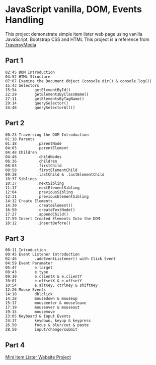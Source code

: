 # JavaScript vanilla, DOM, Events Handling
This project demonstrate simple item lister web page using vanilla JavaScript, Bootstrap CSS and HTML
This project is a reference from [TraversyMedia](https://www.youtube.com/watch?v=0ik6X4DJKCc&list=PLillGF-RfqbYE6Ik_EuXA2iZFcE082B3s&index=1)

## Part 1
```
02:45 DOM Introduction
04:52 HTML Structure
07:07 Examine the Document Object (console.dir() & console.log())
15:43 Selectors 
15:54        getElementById()
22:29        getElementsByClassName()
27:11        getElementsByTagName()
29:14        querySelector()
34:48        querySelectorAll()
```

## Part 2
```
00:23 Traversing the DOM Introduction
01:18 Parents
01:18         .parentNode
04:03         .parentElement
04:48 Children
04:48         .childNodes
06:36         .children
08:03         .firstChild
08:58         .firstElementChild
09:38         .lastChild & .lastElementChild
10:37 Siblings
10:37         .nextSibling
11:17         .nextElementSibling
12:04         .previousSibling
12:31         .previousElementSibling
14:12 Create Elements
14:30         .createElement()
16:50         .createTextNode()
17:27         .appendChild()
17:59 Insert Created Elements Into the DOM
18:12         .insertBefore()
```

## Part 3
```
00:11 Introduction
00:45 Event Listener Introduction
02:46        .addEventListener() with Click Event
04:59 Event Parameter
05:47        e.target
08:43        e.type
09:10        e.clientX & e.clientY
10:01        e.offsetX & e.offsetY
10:54        e.altKey, ctrlKey & shiftKey
12:26 Mouse Events
14:18        dblclick
14:38        mousedown & mouseup
15:17        mouseenter & mouseleave
17:19        mouseover & mouseout
19:15        mousemove
23:05 Keyboard & Input Events
24:17        keydown, keyup & keypress
26.50        focus & blur/cut & paste
28.50        input/change/submit
```

## Part 4
[Mini Item Lister Website Project]()